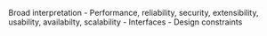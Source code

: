 Broad interpretation
	- Performance, reliability, security, extensibility, usability, availabilty, scalability
	- Interfaces
	- Design constraints